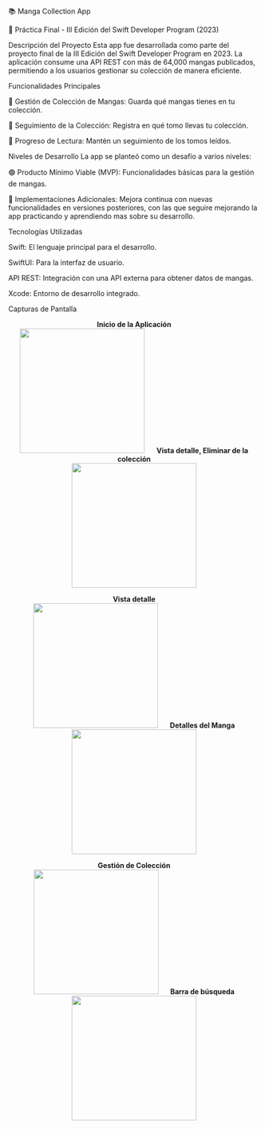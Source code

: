 📚 Manga Collection App

🚀 Práctica Final - III Edición del Swift Developer Program (2023)

Descripción del Proyecto
Esta app fue desarrollada como parte del proyecto final de la III Edición del Swift Developer Program en 2023. La aplicación consume una API REST con más de 64,000 mangas publicados, permitiendo a los usuarios gestionar su colección de manera eficiente.

Funcionalidades Principales

📖 Gestión de Colección de Mangas: Guarda qué mangas tienes en tu colección.

🔢 Seguimiento de la Colección: Registra en qué tomo llevas tu colección.


📘 Progreso de Lectura: Mantén un seguimiento de los tomos leídos.


Niveles de Desarrollo
La app se planteó como un desafío a varios niveles:

🟢 Producto Mínimo Viable (MVP): Funcionalidades básicas para la gestión de mangas.

🔧 Implementaciones Adicionales: Mejora continua con nuevas funcionalidades en versiones posteriores, con las que seguire mejorando la app practicando y aprendiendo mas sobre su desarrollo.


Tecnologías Utilizadas

Swift: El lenguaje principal para el desarrollo.

SwiftUI: Para la interfaz de usuario.

API REST: Integración con una API externa para obtener datos de mangas.

Xcode: Entorno de desarrollo integrado.


Capturas de Pantalla
<p align="center">
  <b>Inicio de la Aplicación</b><br>
  <img src="https://github.com/gliadev/TheMangaKeeper/assets/78279221/1ff23fa8-3945-41a8-9753-2e9f8def348b" width="250" />
  &nbsp;&nbsp;&nbsp;&nbsp;
  <b>Vista detalle, Eliminar de la colección</b><br>
  <img src="https://github.com/gliadev/TheMangaKeeper/assets/78279221/60f6e354-1233-4b7e-9b33-4926c22be68d" width="250" />
</p>
<p align="center">
  <b>Vista detalle</b><br>
  <img src="https://github.com/gliadev/TheMangaKeeper/assets/78279221/7b5dbe8c-8730-4b33-b648-5b940a23b777" width="250" />
  &nbsp;&nbsp;&nbsp;&nbsp;
  <b>Detalles del Manga</b><br>
  <img src="https://github.com/gliadev/TheMangaKeeper/assets/78279221/1cea03ef-5d82-45eb-b7c4-300eac991bc6" width="250" />
</p>
<p align="center">
  <b>Gestión de Colección</b><br>
  <img src="https://github.com/gliadev/TheMangaKeeper/assets/78279221/8cb96f4e-f5a4-4a04-9fd8-9274b7bd2e02" width="250" />
  &nbsp;&nbsp;&nbsp;&nbsp;
  <b>Barra de búsqueda</b><br>
  <img src="https://github.com/gliadev/TheMangaKeeper/assets/78279221/d4bbfa76-d5b0-4fe0-bece-fa4fbc1679c4" width="250" />
</p>



